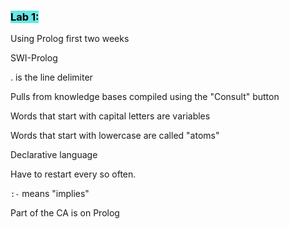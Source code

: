 ### <mark style="background: #69E7E4;">Lab 1:</mark>

Using Prolog first two weeks

SWI-Prolog

. is the line delimiter

Pulls from knowledge bases compiled using the "Consult" button

Words that start with capital letters are variables

Words that start with lowercase are called "atoms"

Declarative language

Have to restart every so often.

``:-`` means "implies"

Part of the CA is on Prolog

